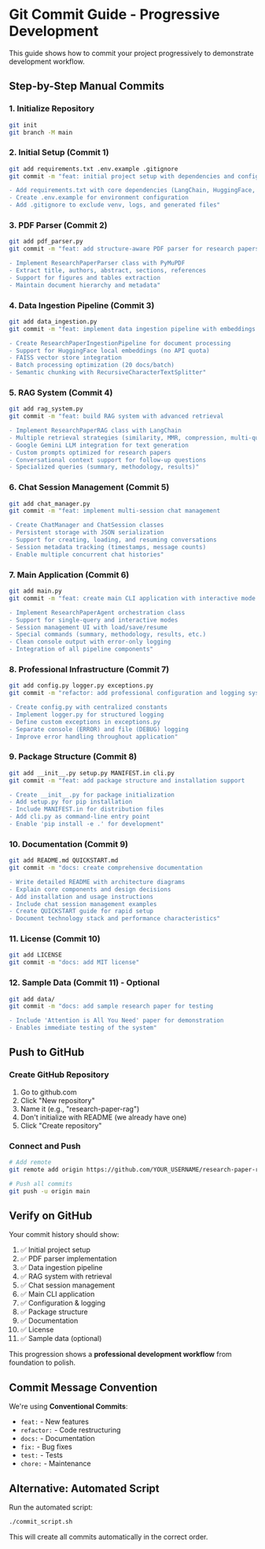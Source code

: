 # Git Commit Guide - Progressive Development

This guide shows how to commit your project progressively to demonstrate development workflow.

## Step-by-Step Manual Commits

### 1. Initialize Repository
```bash
git init
git branch -M main
```

### 2. Initial Setup (Commit 1)
```bash
git add requirements.txt .env.example .gitignore
git commit -m "feat: initial project setup with dependencies and configuration

- Add requirements.txt with core dependencies (LangChain, HuggingFace, FAISS)
- Create .env.example for environment configuration
- Add .gitignore to exclude venv, logs, and generated files"
```

### 3. PDF Parser (Commit 2)
```bash
git add pdf_parser.py
git commit -m "feat: add structure-aware PDF parser for research papers

- Implement ResearchPaperParser class with PyMuPDF
- Extract title, authors, abstract, sections, references
- Support for figures and tables extraction
- Maintain document hierarchy and metadata"
```

### 4. Data Ingestion Pipeline (Commit 3)
```bash
git add data_ingestion.py
git commit -m "feat: implement data ingestion pipeline with embeddings

- Create ResearchPaperIngestionPipeline for document processing
- Support for HuggingFace local embeddings (no API quota)
- FAISS vector store integration
- Batch processing optimization (20 docs/batch)
- Semantic chunking with RecursiveCharacterTextSplitter"
```

### 5. RAG System (Commit 4)
```bash
git add rag_system.py
git commit -m "feat: build RAG system with advanced retrieval

- Implement ResearchPaperRAG class with LangChain
- Multiple retrieval strategies (similarity, MMR, compression, multi-query)
- Google Gemini LLM integration for text generation
- Custom prompts optimized for research papers
- Conversational context support for follow-up questions
- Specialized queries (summary, methodology, results)"
```

### 6. Chat Session Management (Commit 5)
```bash
git add chat_manager.py
git commit -m "feat: implement multi-session chat management

- Create ChatManager and ChatSession classes
- Persistent storage with JSON serialization
- Support for creating, loading, and resuming conversations
- Session metadata tracking (timestamps, message counts)
- Enable multiple concurrent chat histories"
```

### 7. Main Application (Commit 6)
```bash
git add main.py
git commit -m "feat: create main CLI application with interactive mode

- Implement ResearchPaperAgent orchestration class
- Support for single-query and interactive modes
- Session management UI with load/save/resume
- Special commands (summary, methodology, results, etc.)
- Clean console output with error-only logging
- Integration of all pipeline components"
```

### 8. Professional Infrastructure (Commit 7)
```bash
git add config.py logger.py exceptions.py
git commit -m "refactor: add professional configuration and logging systems

- Create config.py with centralized constants
- Implement logger.py for structured logging
- Define custom exceptions in exceptions.py
- Separate console (ERROR) and file (DEBUG) logging
- Improve error handling throughout application"
```

### 9. Package Structure (Commit 8)
```bash
git add __init__.py setup.py MANIFEST.in cli.py
git commit -m "feat: add package structure and installation support

- Create __init__.py for package initialization
- Add setup.py for pip installation
- Include MANIFEST.in for distribution files
- Add cli.py as command-line entry point
- Enable 'pip install -e .' for development"
```

### 10. Documentation (Commit 9)
```bash
git add README.md QUICKSTART.md
git commit -m "docs: create comprehensive documentation

- Write detailed README with architecture diagrams
- Explain core components and design decisions
- Add installation and usage instructions
- Include chat session management examples
- Create QUICKSTART guide for rapid setup
- Document technology stack and performance characteristics"
```

### 11. License (Commit 10)
```bash
git add LICENSE
git commit -m "docs: add MIT license"
```

### 12. Sample Data (Commit 11) - Optional
```bash
git add data/
git commit -m "docs: add sample research paper for testing

- Include 'Attention is All You Need' paper for demonstration
- Enables immediate testing of the system"
```

## Push to GitHub

### Create GitHub Repository
1. Go to github.com
2. Click "New repository"
3. Name it (e.g., "research-paper-rag")
4. Don't initialize with README (we already have one)
5. Click "Create repository"

### Connect and Push
```bash
# Add remote
git remote add origin https://github.com/YOUR_USERNAME/research-paper-rag.git

# Push all commits
git push -u origin main
```

## Verify on GitHub

Your commit history should show:
1. ✅ Initial project setup
2. ✅ PDF parser implementation
3. ✅ Data ingestion pipeline
4. ✅ RAG system with retrieval
5. ✅ Chat session management
6. ✅ Main CLI application
7. ✅ Configuration & logging
8. ✅ Package structure
9. ✅ Documentation
10. ✅ License
11. ✅ Sample data (optional)

This progression shows a **professional development workflow** from foundation to polish.

## Commit Message Convention

We're using **Conventional Commits**:
- `feat:` - New features
- `refactor:` - Code restructuring
- `docs:` - Documentation
- `fix:` - Bug fixes
- `test:` - Tests
- `chore:` - Maintenance

## Alternative: Automated Script

Run the automated script:
```bash
./commit_script.sh
```

This will create all commits automatically in the correct order.
